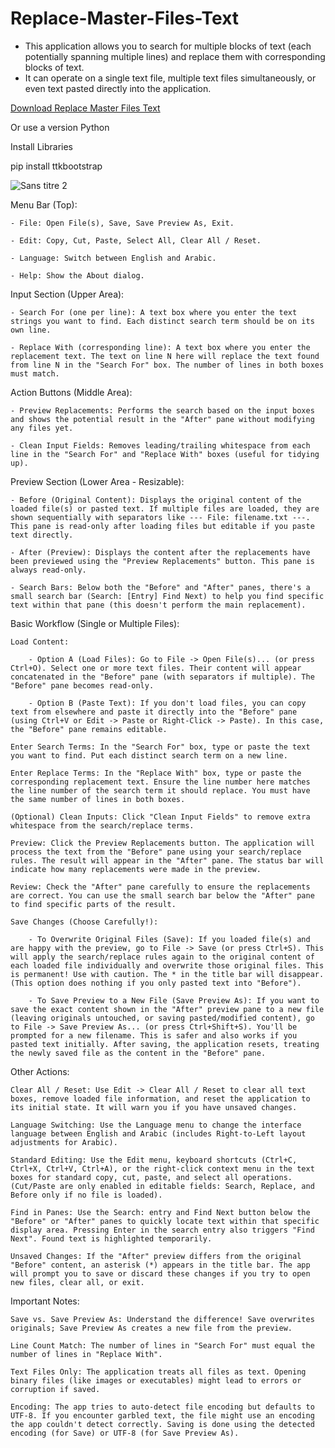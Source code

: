 # Replace-Master-Files-Text
- This application allows you to search for multiple blocks of text (each potentially spanning multiple lines) and replace them with corresponding blocks of text.
- It can operate on a single text file, multiple text files simultaneously, or even text pasted directly into the application.

[Download Replace Master Files Text](https://github.com/MrGamesKingPro/Replace-Master-Files-Text/releases/tag/Replace.Master.Files.Text)

Or use a version Python

Install Libraries

pip install ttkbootstrap

![Sans titre 2](https://github.com/user-attachments/assets/18feef6c-d6c3-4bdb-9549-8c00aa207595)


Menu Bar (Top):

    - File: Open File(s), Save, Save Preview As, Exit.

    - Edit: Copy, Cut, Paste, Select All, Clear All / Reset.

    - Language: Switch between English and Arabic.

    - Help: Show the About dialog.

Input Section (Upper Area):

    - Search For (one per line): A text box where you enter the text strings you want to find. Each distinct search term should be on its own line.

    - Replace With (corresponding line): A text box where you enter the replacement text. The text on line N here will replace the text found from line N in the "Search For" box. The number of lines in both boxes must match.

Action Buttons (Middle Area):

    - Preview Replacements: Performs the search based on the input boxes and shows the potential result in the "After" pane without modifying any files yet.

    - Clean Input Fields: Removes leading/trailing whitespace from each line in the "Search For" and "Replace With" boxes (useful for tidying up).

Preview Section (Lower Area - Resizable):

    - Before (Original Content): Displays the original content of the loaded file(s) or pasted text. If multiple files are loaded, they are shown sequentially with separators like --- File: filename.txt ---. This pane is read-only after loading files but editable if you paste text directly.

    - After (Preview): Displays the content after the replacements have been previewed using the "Preview Replacements" button. This pane is always read-only.

    - Search Bars: Below both the "Before" and "After" panes, there's a small search bar (Search: [Entry] Find Next) to help you find specific text within that pane (this doesn't perform the main replacement).

 Basic Workflow (Single or Multiple Files):

    Load Content:

        - Option A (Load Files): Go to File -> Open File(s)... (or press Ctrl+O). Select one or more text files. Their content will appear concatenated in the "Before" pane (with separators if multiple). The "Before" pane becomes read-only.

        - Option B (Paste Text): If you don't load files, you can copy text from elsewhere and paste it directly into the "Before" pane (using Ctrl+V or Edit -> Paste or Right-Click -> Paste). In this case, the "Before" pane remains editable.

    Enter Search Terms: In the "Search For" box, type or paste the text you want to find. Put each distinct search term on a new line.

    Enter Replace Terms: In the "Replace With" box, type or paste the corresponding replacement text. Ensure the line number here matches the line number of the search term it should replace. You must have the same number of lines in both boxes.

    (Optional) Clean Inputs: Click "Clean Input Fields" to remove extra whitespace from the search/replace terms.

    Preview: Click the Preview Replacements button. The application will process the text from the "Before" pane using your search/replace rules. The result will appear in the "After" pane. The status bar will indicate how many replacements were made in the preview.

    Review: Check the "After" pane carefully to ensure the replacements are correct. You can use the small search bar below the "After" pane to find specific parts of the result.

    Save Changes (Choose Carefully!):

        - To Overwrite Original Files (Save): If you loaded file(s) and are happy with the preview, go to File -> Save (or press Ctrl+S). This will apply the search/replace rules again to the original content of each loaded file individually and overwrite those original files. This is permanent! Use with caution. The * in the title bar will disappear. (This option does nothing if you only pasted text into "Before").

        - To Save Preview to a New File (Save Preview As): If you want to save the exact content shown in the "After" preview pane to a new file (leaving originals untouched, or saving pasted/modified content), go to File -> Save Preview As... (or press Ctrl+Shift+S). You'll be prompted for a new filename. This is safer and also works if you pasted text initially. After saving, the application resets, treating the newly saved file as the content in the "Before" pane.

 Other Actions:

    Clear All / Reset: Use Edit -> Clear All / Reset to clear all text boxes, remove loaded file information, and reset the application to its initial state. It will warn you if you have unsaved changes.

    Language Switching: Use the Language menu to change the interface language between English and Arabic (includes Right-to-Left layout adjustments for Arabic).

    Standard Editing: Use the Edit menu, keyboard shortcuts (Ctrl+C, Ctrl+X, Ctrl+V, Ctrl+A), or the right-click context menu in the text boxes for standard copy, cut, paste, and select all operations. (Cut/Paste are only enabled in editable fields: Search, Replace, and Before only if no file is loaded).

    Find in Panes: Use the Search: entry and Find Next button below the "Before" or "After" panes to quickly locate text within that specific display area. Pressing Enter in the search entry also triggers "Find Next". Found text is highlighted temporarily.

    Unsaved Changes: If the "After" preview differs from the original "Before" content, an asterisk (*) appears in the title bar. The app will prompt you to save or discard these changes if you try to open new files, clear all, or exit.

 Important Notes:

    Save vs. Save Preview As: Understand the difference! Save overwrites originals; Save Preview As creates a new file from the preview.

    Line Count Match: The number of lines in "Search For" must equal the number of lines in "Replace With".

    Text Files Only: The application treats all files as text. Opening binary files (like images or executables) might lead to errors or corruption if saved.

    Encoding: The app tries to auto-detect file encoding but defaults to UTF-8. If you encounter garbled text, the file might use an encoding the app couldn't detect correctly. Saving is done using the detected encoding (for Save) or UTF-8 (for Save Preview As).
